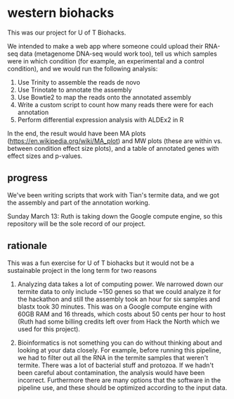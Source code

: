 # western biohacks

This was our project for U of T Biohacks.

We intended to make a web app where someone could upload their RNA-seq data (metagenome DNA-seq would work too), tell us which samples were in which condition (for example, an experimental and a control condition), and we would run the following analysis:

1) Use Trinity to assemble the reads de novo
2) Use Trinotate to annotate the assembly
3) Use Bowtie2 to map the reads onto the annotated assembly
4) Write a custom script to count how many reads there were for each annotation
5) Perform differential expression analysis with ALDEx2 in R

In the end, the result would have been MA plots (https://en.wikipedia.org/wiki/MA_plot) and MW plots (these are within vs. between condition effect size plots), and a table of annotated genes with effect sizes and p-values.

## progress

We've been writing scripts that work with Tian's termite data, and we got the assembly and part of the annotation working.

Sunday March 13: Ruth is taking down the Google compute engine, so this repository will be the sole record of our project.

## rationale

This was a fun exercise for U of T biohacks but it would not be a sustainable project in the long term for two reasons

1) Analyzing data takes a lot of computing power. We narrowed down our termite data to only include ~150 genes so that we could analyze it for the hackathon and still the assembly took an hour for six samples and blastx took 30 minutes. This was on a Google compute engine with 60GB RAM and 16 threads, which costs about 50 cents per hour to host (Ruth had some billing credits left over from Hack the North which we used for this project).

2) Bioinformatics is not something you can do without thinking about and looking at your data closely. For example, before running this pipeline, we had to filter out all the RNA in the termite samples that weren't termite. There was a lot of bacterial stuff and protozoa. If we hadn't been careful about contamination, the analysis would have been incorrect. Furthermore there are many options that the software in the pipeline use, and these should be optimized according to the input data.

